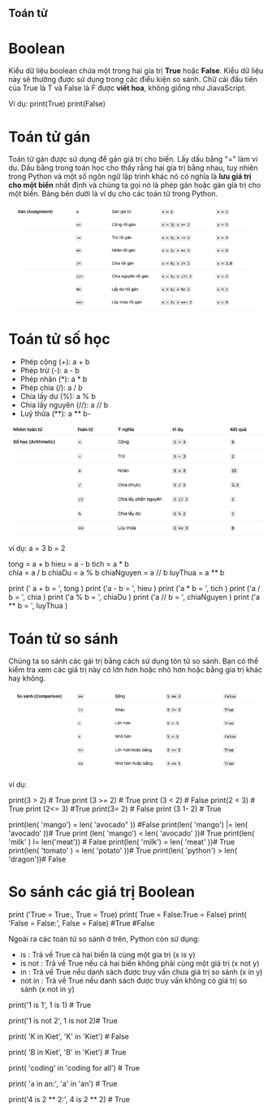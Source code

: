 ## Toán tử 
# Boolean 
Kiểu dữ liệu boolean chứa một trong hai gía trị **True** hoặc **False**. Kiểu dữ liệu này sẽ thường được sử dụng trong các điểu kiện so sánh. Chữ cái đầu tiên của True là T và False là F được **viết hoa**, không giống như JiavaScript. 

Ví dụ: 
print(True) 
print(False)

# Toán tử gán 
Toán tử gán được sử dụng để gán giá trị cho biến. Lấy dấu bằng "=" làm ví dụ. Dấu bằng trong toán học cho thấy rằng hai gía trị bằng nhau, tuy nhiên trong Python và một số ngôn ngữ lập trình khác nó có nghĩa là **lưu giá trị cho một biến** nhất định và chúng ta gọi nó là phép gán hoặc gán gía trị cho một biến. Bảng bên dưới là ví dụ cho các toán tử trong Python. 

![alt text](image-2.png)

# Toán tử số học 
- Phép cộng (+): a + b
- Phép trừ (-): a - b
- Phép nhân (*): a * b
- Phép chia (/): a / b
- Chia lấy dư (%): a % b
- Chia lấy nguyên (//): a // b
- Luỹ thừa (**): a ** b-

![alt text](image-3.png)
 
ví dụ: 
a = 3
b = 2

tong = a + b
hieu = a - b 
tich = a * b  
chia = a / b
chiaDu = a % b
chiaNguyen = a // b 
luyThua = a ** b 

 print (' a + b = ', tong )
 print ('a - b = ', hieu )
 print ('a * b = ', tich )
 print ('a / b = ', chia )
 print ('a % b = ', chiaDu )
 print ('a // b = ', chiaNguyen )
 print ('a ** b = ', luyThua )

# Toán tử so sánh

 Chúng ta so sánh các gái trị bằng cách sử dụng tón tử so sánh. Bạn có thể kiểm tra xem các giá trị này có lớn hơn hoặc nhỏ hơn hoặc bằng gía trị khác hay không.

![alt text](image-4.png)

ví dụ: 

print(3 > 2) # True
print (3 >= 2) # True
print (3 < 2) # False
print(2 < 3) # True
print (2<= 3) #True
print(3= 2) # False
print (3 1- 2) # True

print(len( 'mango') = len( 'avocado" )) #False
print(len( 'mango') |= len( 'avocado' ))# True
print (len( 'mango') < len( 'avocado' ))# True
print(len( 'milk' ) I= len('meat')) # False
print(len( 'milk') = len( 'meat' ))# True
print(len( 'tomato' ) = len( 'potato' ))# True
print(len( 'python') > len( 'dragon'))# False

# So sánh các giá trị Boolean
print ('True = True:, True = True)
print( True = False:True = False)
print( 'False = False:', False = False) #True #False

Ngoài ra các toán tử so sánh ở trên, Python còn sử dụng:
- is : Trả về True cả hai biến là cùng một gía trị (x is y)
- is not : Trả về True nếu cả hai biến không phải cùng một giá trị (x not y)
- in : Trả về True nếu danh sách được truy vấn chưa giá trị so sánh (x in y)
- not in : Trả về True nếu danh sách được truy vấn không có giá trị so sánh (x not in y)

print('1 is 1', 1 is 1) # True

print('1 is not 2', 1 is not 2)# True

print( 'K in Kiet', 'K' in 'Kiet') # False

print( 'B in Kiet', 'B' in 'Kiet') # True

print( 'coding' in 'coding for all') # True
 
print( 'a in an:', 'a' in 'an') # True

print('4 is 2 ** 2:', 4 is 2 ** 2) # True




